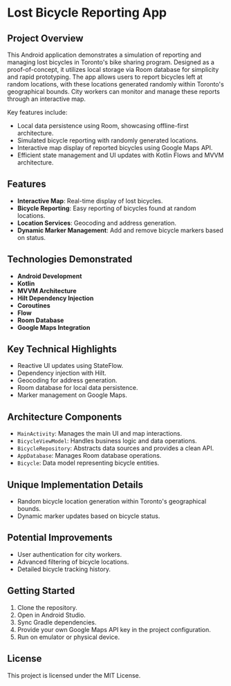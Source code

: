 # Lost Bicycle Reporting App

## Project Overview

This Android application demonstrates a simulation of reporting and managing lost bicycles in Toronto's bike sharing program. Designed as a proof-of-concept, it utilizes local storage via Room database for simplicity and rapid prototyping. The app allows users to report bicycles left at random locations, with these locations generated randomly within Toronto's geographical bounds. City workers can monitor and manage these reports through an interactive map.

Key features include:

- Local data persistence using Room, showcasing offline-first architecture.
- Simulated bicycle reporting with randomly generated locations.
- Interactive map display of reported bicycles using Google Maps API.
- Efficient state management and UI updates with Kotlin Flows and MVVM architecture.

## Features

- **Interactive Map**: Real-time display of lost bicycles.
- **Bicycle Reporting**: Easy reporting of bicycles found at random locations.
- **Location Services**: Geocoding and address generation.
- **Dynamic Marker Management**: Add and remove bicycle markers based on status.

## Technologies Demonstrated

- **Android Development**
- **Kotlin**
- **MVVM Architecture**
- **Hilt Dependency Injection**
- **Coroutines**
- **Flow**
- **Room Database**
- **Google Maps Integration**

## Key Technical Highlights

- Reactive UI updates using StateFlow.
- Dependency injection with Hilt.
- Geocoding for address generation.
- Room database for local data persistence.
- Marker management on Google Maps.

## Architecture Components

- `MainActivity`: Manages the main UI and map interactions.
- `BicycleViewModel`: Handles business logic and data operations.
- `BicycleRepository`: Abstracts data sources and provides a clean API.
- `AppDatabase`: Manages Room database operations.
- `Bicycle`: Data model representing bicycle entities.

## Unique Implementation Details

- Random bicycle location generation within Toronto's geographical bounds.
- Dynamic marker updates based on bicycle status.

## Potential Improvements

- User authentication for city workers.
- Advanced filtering of bicycle locations.
- Detailed bicycle tracking history.

## Getting Started

1. Clone the repository.
2. Open in Android Studio.
3. Sync Gradle dependencies.
4. Provide your own Google Maps API key in the project configuration.
5. Run on emulator or physical device.

## License

This project is licensed under the MIT License.
